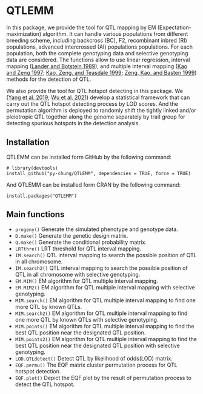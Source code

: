 # QTLEMM

In this package, we provide the tool for QTL mapping by EM (Expectation-maximization) algorithm. It can handle various populations from different breeding scheme, including backcross (BC), F2, recombinant inbred (RI) populations, advanced intercrossed (AI) populations populations. For each population, both the complete genotyping data and selective genotyping data are considered. The functions allow to use linear regression, interval mapping ([Lander and Botstein 1989](https://academic.oup.com/genetics/article/121/1/185/5997927)), and multiple interval mapping ([Kao and Zeng 1997](https://biostat.wisc.edu/~kbroman/teaching/statgen/2006/refs/kao_zeng.pdf); [Kao, Zeng, and Teasdale 1999](https://academic.oup.com/genetics/article/152/3/1203/6094249?login=true); [Zeng, Kao, and Basten 1999](https://www.cambridge.org/core/journals/genetics-research/article/estimating-the-genetic-architecture-of-quantitative-traits/D5C17B27152E0240558490E02355D417)) methods for the detection of QTL.
  
We also provide the tool for QTL hotspot detecting in this package. We ([Yang et al. 2019](https://academic.oup.com/g3journal/article/9/2/439/6026674?login=true); [Wu et al. 2021](https://academic.oup.com/g3journal/article/11/4/jkab056/6151767)) develop a statistical framework that can carry out the QTL hotspot detecting process by LOD scores. And the permutation algorithm is deployed to randomly shift the tightly linked and/or pleiotropic QTL together along the genome separately by trait group for detecting spurious hotspots in the detection analysis.
  
## Installation
  
QTLEMM can be installed form GitHub by the following command:  
```install_github
# library(devtools)  
install_github("py-chung/QTLEMM", dependencies = TRUE, force = TRUE)
```
  
And QTLEMM can be installed form CRAN by the following command:
```install.packages
install.packages("QTLEMM")
```
  
## Main functions
  
+ `progeny()` Generate the simulated phenotype and genotype data.
+ `D.make()` Generate the genetic design matrix. 
+ `Q.make()` Generate the conditional probability matrix. 
+ `LRTthre()` LRT threshold for QTL interval mapping.
+ `IM.search()` QTL interval mapping to search the possible position of QTL in all chromosome. 
+ `IM.search2()` QTL interval mapping to search the possible position of QTL in all chromosome with selective genotyping. 
+ `EM.MIM()` EM algorithm for QTL multiple interval mapping.
+ `EM.MIM2()` EM algorithm for QTL multiple interval mapping with selective genotyping.
+ `MIM.search()` EM algorithm for QTL multiple interval mapping to find one more QTL by known QTLs.
+ `MIM.search2()` EM algorithm for QTL multiple interval mapping to find one more QTL by known QTLs with selective genotyping.
+ `MIM.points()` EM algorithm for QTL multiple interval mapping to find the best QTL position near the designated QTL position.
+ `MIM.points2()` EM algorithm for QTL multiple interval mapping to find the best QTL position near the designated QTL position with selective genotyping.
+ `LOD.QTLdetect()` Detect QTL by likelihood of odds(LOD) matrix.
+ `EQF.permu()` The EQF matrix cluster permutation process for QTL hotspot detection.
+ `EQF.plot()` Depict the EQF plot by the result of permutation process to detect the QTL hotspot.








